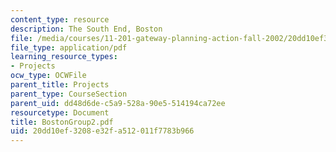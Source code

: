 ```yaml
---
content_type: resource
description: The South End, Boston
file: /media/courses/11-201-gateway-planning-action-fall-2002/20dd10ef3208e32fa512011f7783b966_BostonGroup2.pdf
file_type: application/pdf
learning_resource_types:
- Projects
ocw_type: OCWFile
parent_title: Projects
parent_type: CourseSection
parent_uid: dd48d6de-c5a9-528a-90e5-514194ca72ee
resourcetype: Document
title: BostonGroup2.pdf
uid: 20dd10ef-3208-e32f-a512-011f7783b966
---
```

